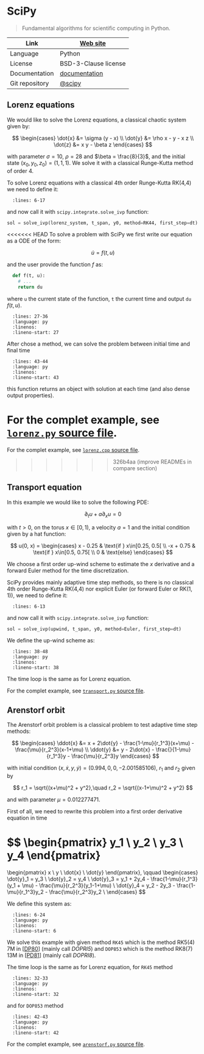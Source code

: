 # SciPy

> Fundamental algorithms for scientific computing in Python.

| Link           | [Web site](https://scipy.org/)                                                   |
|----------------|----------------------------------------------------------------------------------|
| Language       | Python                                                                           |
| License        | BSD-3-Clause license                                                             |
| Documentation  | [documentation](https://docs.scipy.org/doc/scipy/tutorial/index.html#user-guide) |
| Git repository | [@scipy](https://github.com/scipy/scipy)                                         |

## Lorenz equations
We would like to solve the Lorenz equations, a classical chaotic system given by:

$$
  \begin{cases}
    \dot{x} &= \sigma (y - x) \\
    \dot{y} &= \rho x - y - x z \\
    \dot{z} &= x y - \beta z
  \end{cases}
$$

with parameter $\sigma=10$, $\rho = 28$ and $\beta = \frac{8}{3}$, and the initial state $(x_0, y_0, z_0) = (1,1,1)$. We solve it with a classical Runge-Kutta method of order 4.

To solve Lorenz equations with a classical 4th order Runge-Kutta RK(4,4) we need to define it:

```{literalinclude} lorenz.py
  :lines: 6-17
```

and now call it with `scipy.integrate.solve_ivp` function:

```python
sol = solve_ivp(lorenz_system, t_span, y0, method=RK44, first_step=dt)
```

<<<<<<< HEAD
To solve a problem with SciPy we first write our equation as a ODE of the form:

$$
  \dot{u} = f(t, u)
$$

and the user provide the function $f$ as:

```py
  def f(t, u):
    # ...
    return du
```

where `u` the current state of the function, `t` the current time and output `du` $f(t,u)$.

```{literalinclude} lorenz.py
  :lines: 27-36
  :language: py
  :linenos:
  :lineno-start: 27
```

After chose a method, we can solve the problem between initial time and final time

```{literalinclude} lorenz.py
  :lines: 43-44
  :language: py
  :linenos:
  :lineno-start: 43
```

this function returns an object with solution at each time (and also dense output properties).

For the complet example, see [`lorenz.py` source file](lorenz.py).
=======
For the complet example, see [`lorenz.cpp` source file](lorenz.cpp).
>>>>>>> 326b4aa (improve READMEs in compare section)

## Transport equation

In this example we would like to solve the following PDE:

$$
  \partial_t u + a \partial_x u = 0
$$

with $t>0$, on the torus $x\in[0, 1)$, a velocity $a=1$ and the initial condition given by a hat function:

$$
  u(0, x) = \begin{cases}
      x - 0.25  & \text{if } x\in[0.25, 0.5[ \\
      -x + 0.75 & \text{if } x\in[0.5, 0.75[ \\
      0         & \text{else}
  \end{cases}
$$

We choose a first order up-wind scheme to estimate the $x$ derivative and a forward Euler method for the time discretization.

SciPy provides mainly adaptive time step methods, so there is no classical 4th order Runge-Kutta RK(4,4) nor explicit Euler (or forward Euler or RK(1, 1)), we need to define it:

```{literalinclude} transport.py
  :lines: 6-13
```

and now call it with `scipy.integrate.solve_ivp` function:

```python
sol = solve_ivp(upwind, t_span, y0, method=Euler, first_step=dt)
```

We define the up-wind scheme as:

```{literalinclude} transport.py
  :lines: 38-48
  :language: py
  :linenos:
  :lineno-start: 38
```

The time loop is the same as for Lorenz equation.

For the complet example, see [`transport.py` source file](transport.py).

## Arenstorf orbit

The Arenstorf orbit problem is a classical problem to test adaptive time step methods:

$$
  \begin{cases}
    \ddot{x} &= x + 2\dot{y} - \frac{1-\mu}{r_1^3}(x+\mu) - \frac{\mu}{r_2^3}(x-1+\mu) \\
    \ddot{y} &= y - 2\dot{x} - \frac{}{1-\mu}{r_1^3}y - \frac{\mu}{r_2^3}y
  \end{cases}
$$

with initial condition $(x,\dot{x},y,\dot{y})=(0.994, 0, 0, -2.001585106)$, $r_1$ and $r_2$ given by

$$
  r_1 = \sqrt{(x+\mu)^2 + y^2},\quad r_2 = \sqrt{(x-1+\mu)^2 + y^2}
$$

and with parameter $\mu = 0.012277471$.

First of all, we need to rewrite this problem into a first order derivative equation in time

$$
  \begin{pmatrix}
    y_1 \\
    y_2 \\
    y_3 \\
    y_4
  \end{pmatrix}
  =
  \begin{pmatrix}
    x \\
    y \\
    \dot{x} \\
    \dot{y}
  \end{pmatrix},
  \qquad
  \begin{cases}
    \dot{y}_1 = y_3 \\
    \dot{y}_2 = y_4 \\
    \dot{y}_3 = y_1 + 2y_4 - \frac{1-\mu}{r_1^3}(y_1 + \mu) - \frac{\mu}{r_2^3}(y_1-1+\mu) \\
    \dot{y}_4 = y_2 - 2y_3 - \frac{1-\mu}{r_1^3}y_2 - \frac{\mu}{r_2^3}y_2 \\
  \end{cases}
$$

We define this system as:

```{literalinclude} arenstorf.py
  :lines: 6-24
  :language: py
  :linenos:
  :lineno-start: 6
```

We solve this example with given method `RK45` which is the method RK5(4) 7M in [[DP80](https://doi.org/10.1016/0771-050X(80)90013-3)] (mainly call *DOPRI5*) and `DOP853` which is the method RK8(7) 13M in [[PD81](https://doi.org/10.1016/0771-050X(81)90010-3)] (mainly call *DOPRI8*).

The time loop is the same as for Lorenz equation, for `RK45` method

```{literalinclude} arenstorf.py
  :lines: 32-33
  :language: py
  :linenos:
  :lineno-start: 32
```

and for `DOP853` method

```{literalinclude} arenstorf.py
  :lines: 42-43
  :language: py
  :linenos:
  :lineno-start: 42
```

For the complet example, see [`arenstorf.py` source file](arenstorf.py).
